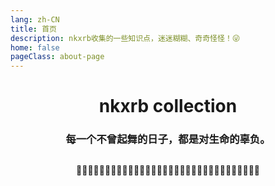 ```yaml
---
lang: zh-CN
title: 首页
description: nkxrb收集的一些知识点，迷迷糊糊、奇奇怪怪！😜
home: false
pageClass: about-page
---
```


<h1 align="center">nkxrb collection</h1>

<h3 align="center">每一个不曾起舞的日子，都是对生命的辜负。</h3>

<div align="center" style="overflow:hidden; height: 20px;margin-top: 30px;">🐤🐤🐤🐤🐤🐤🐤🐤🐤🐤🐤🐤🐤🐤🐤🐤🐤🐤🐤🐤🐤🐤🐤🐤🐤🐤🐤🐤🐤🐤🐤🐤</div>

<label-container title="自研组件库">
  <Label name="KidarEcharts" link="/original/【开发】kidar-echarts"></Label>
  <Label name="KidarDrag" link="/original/【开发】kidar-drag"></Label>
  <Label name="Tools" link="/original/【开发】nkxrb-tools"></Label>
</label-container>

<label-container title="源码探究">
  <Label name="手写vue2.x" link="/original/【开发】手写vue2.x源码"></Label>
  <Label name="手写vue-router" link="/original/【开发】手写vue-router源码"></Label>
</label-container>

<label-container title="设计规范">
  <Label name="ESLint规则定制" link="/original/【设计】ESLint规则定制"></Label>
  <Label name="工程化思路" link="/original/【设计】工程化思路"></Label>
  <Label name="关于设计模式的思考" link="/original/【设计】关于设计模式的思考"></Label>
  <Label name="Java编码规范" link="/original/【设计】Java编码规范"></Label>
  <Label name="数据库设计" link="/original/【设计】数据库设计"></Label>
</label-container>

<label-container title="知识随笔">
  <Label name="算法笔记" link="/original/【技巧】算法笔记"></Label>
  <Label name="JS中的隐式转换逻辑" link="/note/JS中的隐式转换逻辑"></Label>
  <Label name="前端技能清单" link="/note/前端技能清单"></Label>
  <Label name="数据结构" link="/note/数据结构"></Label>
  <Label name="兼容与适配记录" link="/note/兼容与适配记录"></Label>
  <Label name="Web性能优化实践" link="/note/Web性能优化实践"></Label>
  <!-- <Label name="判断终端设备" link="/note/判断终端设备"></Label> -->
</label-container>
<label-container title="优秀资源收录">
  <Label name="常用技术网站" link="/collection/常用技术网站"></Label>
  <Label name="Linux常用命令" link="/collection/Linux常用命令"></Label>
  <Label name="服务熔断与服务降级" link="/collection/服务熔断与服务降级"></Label>
  <Label name="高并发与多线程" link="/collection/高并发与多线程"></Label>
  <Label name="Eureka" link="/collection/Eureka-VS-Zookeeper"></Label>
</label-container>

